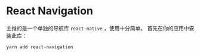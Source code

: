# React Navigation
主推的是一个单独的导航库 `react-native` ，使用十分简单。
首先在你的应用中安装此库：
```
yarn add react-navigation
```